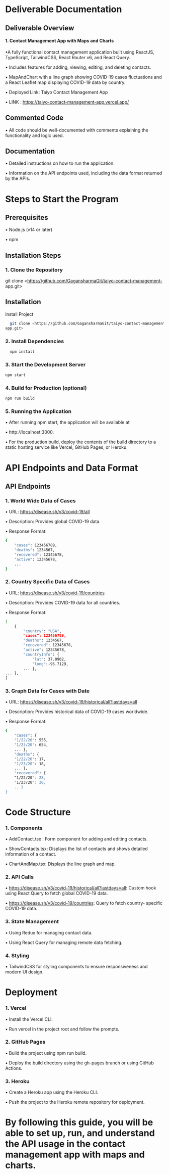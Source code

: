 
# Deliverable Documentation




## Deliverable Overview
#### 1. Contact Management App with Maps and Charts

•A fully functional contact management application built using ReactJS,
TypeScript, TailwindCSS, React Router v6, and React Query.

• Includes features for adding, viewing, editing, and deleting contacts.

• MapAndChart with a line graph showing COVID-19 cases fluctuations and a
React Leaflet map displaying COVID-19 data by country.

• Deployed Link: Taiyo Contact Management App

• LINK : https://taiyo-contact-management-app.vercel.app/
## Commented Code

• All code should be well-documented with comments explaining the
functionality and logic used.
## Documentation

• Detailed instructions on how to run the application.

• Information on the API endpoints used, including the data    format returned by
the APIs.
# Steps to Start the Program
## Prerequisites

• Node.js (v14 or later)

• npm
## Installation Steps
### 1. Clone the Repository

git clone <https://github.com/GagansharmaGit/taiyo-contact-management-
app.git>
## Installation

Install Project

```bash
  git clone <https://github.com/GagansharmaGit/taiyo-contact-management-
app.git>
```
    
### 2. Install Dependencies



```bash
  npm install
```


### 3. Start the Development Server

```bash
npm start
```
### 4. Build for Production (optional)

```bash
npm run build
```
### 5. Running the Application

• After running npm start, the application will be available at

• http://localhost:3000.

• For the production build, deploy the contents of the build directory to a static
hosting service like Vercel, GitHub Pages, or Heroku.
# API Endpoints and Data Format
## API Endpoints

### 1. World Wide Data of Cases

• URL: https://disease.sh/v3/covid-19/all

• Description: Provides global COVID-19 data.

• Response Format:
```bash
{
    "cases": 123456789,
    "deaths": 1234567,
    "recovered": 12345678,
    "active": 12345678,
    ... 
}
```


### 2. Country Specific Data of Cases

• URL: https://disease.sh/v3/covid-19/countries

• Description: Provides COVID-19 data for all countries.

• Response Format:

```bash
[
    {
        "country": "USA",
        "cases": 123456789,
        "deaths": 1234567,
        "recovered": 12345678,
        "active": 12345678,
        "countryInfo": {        
            "lat": 37.0902,
            "long":-95.7129,
        ... }, 
... }, 
]
```
### 3. Graph Data for Cases with Date

• URL: https://disease.sh/v3/covid-19/historical/all?lastdays=all

• Description: Provides historical data of COVID-19 cases worldwide.

• Response Format:
```bash
{
    "cases": {
    "1/22/20": 555,
    "1/23/20": 654,
    ... },
    "deaths": {
    "1/22/20": 17,
    "1/23/20": 18,
    ... },
    "recovered": {
    “1/22/20": 28,
    "1/23/20": 30,
    .. }
}
```

# Code Structure
### 1. Components

• AddContact.tsx : Form component for adding and editing contacts.

• ShowContacts.tsx: Displays the list of contacts and shows detailed information of a contact.

• ChartAndMap.tsx: Displays the line graph and map.
### 2. API Calls

• https://disease.sh/v3/covid-19/historical/all?lastdays=all:
Custom hook using React Query to fetch global COVID-19 data.

• https://disease.sh/v3/covid-19/countries: Query to fetch country-
specific COVID-19 data.
### 3. State Management

• Using Redux for managing contact data.

• Using React Query for managing remote data fetching.
### 4. Styling

• TailwindCSS for styling components to ensure responsiveness and modern
UI design.
# Deployment
### 1. Vercel

• Install the Vercel CLI.

• Run vercel in the project root and follow the prompts.
### 2. GitHub Pages

• Build the project using npm run build.

• Deploy the build directory using the gh-pages branch or using GitHub
Actions.
### 3. Heroku

• Create a Heroku app using the Heroku CLI.

• Push the project to the Heroku remote repository for deployment.
# By following this guide, you will be able to set up, run, and understand the API usage in the contact management app with maps and charts.
